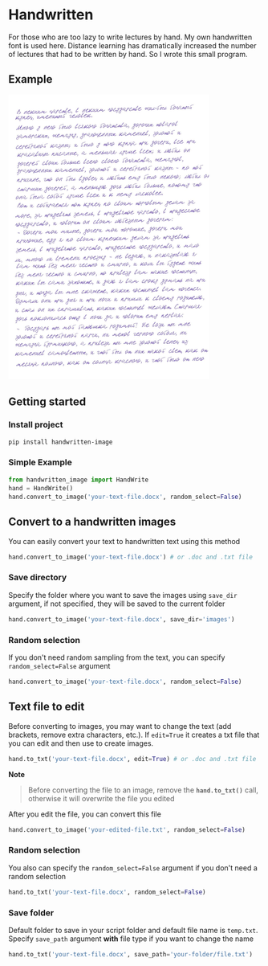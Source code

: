 # Handwritten

For those who are too lazy to write lectures by hand. My own handwritten font is used here. Distance learning has dramatically increased the number of lectures that had to be written by hand. So I wrote this small program.

## Example

<img src="https://github.com/xcapt0/handwritten/blob/master/docs/assets/example-ru.jpg?raw=true" alt="drawing" width="400"/>

## Getting started

### Install project

```
pip install handwritten-image
```

### Simple Example

```python
from handwritten_image import HandWrite
hand = HandWrite()
hand.convert_to_image('your-text-file.docx', random_select=False)
```

## Convert to a handwritten images

You can easily convert your text to handwritten text using this method

```python
hand.convert_to_image('your-text-file.docx') # or .doc and .txt file
```

### Save directory

Specify the folder where you want to save the images using `save_dir` argument, if not specified, they will be saved to the current folder

```python
hand.convert_to_image('your-text-file.docx', save_dir='images')
```

### Random selection

If you don't need random sampling from the text, you can specify `random_select=False` argument

```python
hand.convert_to_image('your-text-file.docx', random_select=False)
```

## Text file to edit

Before converting to images, you may want to change the text (add brackets, remove extra characters, etc.). If `edit=True` it creates a txt file that you can edit and then use to create images.

```python
hand.to_txt('your-text-file.docx', edit=True) # or .doc and .txt file
```

**Note**
> Before converting the file to an image, remove the **`hand.to_txt()`** call, otherwise it will overwrite the file you edited

After you edit the file, you can convert this file

```python
hand.convert_to_image('your-edited-file.txt', random_select=False)
```

### Random selection

You also can specify the `random_select=False` argument if you don't need a random selection

```python
hand.to_txt('your-text-file.docx', random_select=False)
```

### Save folder

Default folder to save in your script folder and default file name is `temp.txt`. Specify `save_path` argument **with** file type if you want to change the name

```python
hand.to_txt('your-text-file.docx', save_path='your-folder/file.txt')
```
